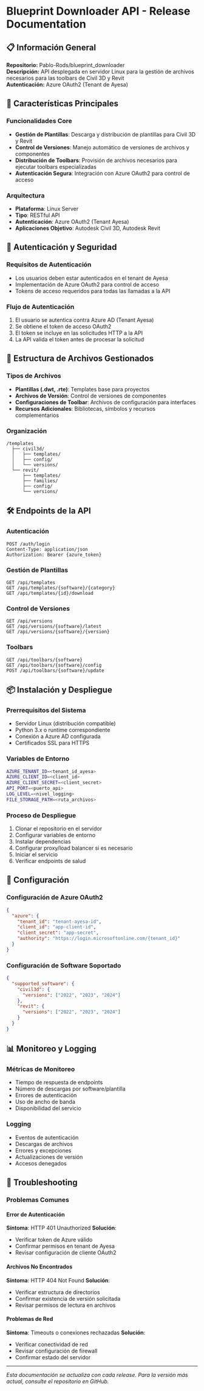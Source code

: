 # Blueprint Downloader API - Release Documentation

## 📋 Información General

**Repositorio:** Pablo-Rods/blueprint_downloader  
**Descripción:** API desplegada en servidor Linux para la gestión de archivos necesarios para las toolbars de Civil 3D y Revit  
**Autenticación:** Azure OAuth2 (Tenant de Ayesa)

## 🚀 Características Principales

### Funcionalidades Core
- **Gestión de Plantillas**: Descarga y distribución de plantillas para Civil 3D y Revit
- **Control de Versiones**: Manejo automático de versiones de archivos y componentes
- **Distribución de Toolbars**: Provisión de archivos necesarios para ejecutar toolbars especializadas
- **Autenticación Segura**: Integración con Azure OAuth2 para control de acceso

### Arquitectura
- **Plataforma**: Linux Server
- **Tipo**: RESTful API
- **Autenticación**: Azure OAuth2 (Tenant Ayesa)
- **Aplicaciones Objetivo**: Autodesk Civil 3D, Autodesk Revit

## 🔐 Autenticación y Seguridad

### Requisitos de Autenticación
- Los usuarios deben estar autenticados en el tenant de Ayesa
- Implementación de Azure OAuth2 para control de acceso
- Tokens de acceso requeridos para todas las llamadas a la API

### Flujo de Autenticación
1. El usuario se autentica contra Azure AD (Tenant Ayesa)
2. Se obtiene el token de acceso OAuth2
3. El token se incluye en las solicitudes HTTP a la API
4. La API valida el token antes de procesar la solicitud

## 📁 Estructura de Archivos Gestionados

### Tipos de Archivos
- **Plantillas (.dwt, .rte)**: Templates base para proyectos
- **Archivos de Versión**: Control de versiones de componentes
- **Configuraciones de Toolbar**: Archivos de configuración para interfaces
- **Recursos Adicionales**: Bibliotecas, símbolos y recursos complementarios

### Organización
```
/templates
  ├── civil3d/
  │   ├── templates/
  │   ├── config/
  │   └── versions/
  └── revit/
      ├── templates/
      ├── families/
      ├── config/
      └── versions/
```

## 🛠️ Endpoints de la API

### Autenticación
```http
POST /auth/login
Content-Type: application/json
Authorization: Bearer {azure_token}
```

### Gestión de Plantillas
```http
GET /api/templates
GET /api/templates/{software}/{category}
GET /api/templates/{id}/download
```

### Control de Versiones
```http
GET /api/versions
GET /api/versions/{software}/latest
GET /api/versions/{software}/{version}
```

### Toolbars
```http
GET /api/toolbars/{software}
GET /api/toolbars/{software}/config
POST /api/toolbars/{software}/update
```

## 📦 Instalación y Despliegue

### Prerrequisitos del Sistema
- Servidor Linux (distribución compatible)
- Python 3.x o runtime correspondiente
- Conexión a Azure AD configurada
- Certificados SSL para HTTPS

### Variables de Entorno
```bash
AZURE_TENANT_ID=<tenant_id_ayesa>
AZURE_CLIENT_ID=<client_id>
AZURE_CLIENT_SECRET=<client_secret>
API_PORT=<puerto_api>
LOG_LEVEL=<nivel_logging>
FILE_STORAGE_PATH=<ruta_archivos>
```

### Proceso de Despliegue
1. Clonar el repositorio en el servidor
2. Configurar variables de entorno
3. Instalar dependencias
4. Configurar proxy/load balancer si es necesario
5. Iniciar el servicio
6. Verificar endpoints de salud

## 🔧 Configuración

### Configuración de Azure OAuth2
```json
{
  "azure": {
    "tenant_id": "tenant-ayesa-id",
    "client_id": "app-client-id",
    "client_secret": "app-secret",
    "authority": "https://login.microsoftonline.com/{tenant_id}"
  }
}
```

### Configuración de Software Soportado
```json
{
  "supported_software": {
    "civil3d": {
      "versions": ["2022", "2023", "2024"]
    },
    "revit": {
      "versions": ["2022", "2023", "2024"]
    }
  }
}
```

## 📊 Monitoreo y Logging

### Métricas de Monitoreo
- Tiempo de respuesta de endpoints
- Número de descargas por software/plantilla
- Errores de autenticación
- Uso de ancho de banda
- Disponibilidad del servicio

### Logging
- Eventos de autenticación
- Descargas de archivos
- Errores y excepciones
- Actualizaciones de versión
- Accesos denegados

## 🐛 Troubleshooting

### Problemas Comunes

#### Error de Autenticación
**Síntoma**: HTTP 401 Unauthorized
**Solución**: 
- Verificar token de Azure válido
- Confirmar permisos en tenant de Ayesa
- Revisar configuración de cliente OAuth2

#### Archivos No Encontrados
**Síntoma**: HTTP 404 Not Found
**Solución**:
- Verificar estructura de directorios
- Confirmar existencia de versión solicitada
- Revisar permisos de lectura en archivos

#### Problemas de Red
**Síntoma**: Timeouts o conexiones rechazadas
**Solución**:
- Verificar conectividad de red
- Revisar configuración de firewall
- Confirmar estado del servidor

---

*Esta documentación se actualiza con cada release. Para la versión más actual, consulte el repositorio en GitHub.*
